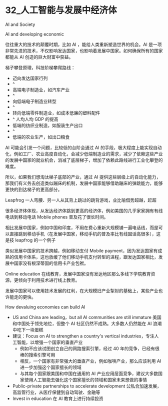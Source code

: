 # 32_人工智能与发展中经济体

AI and Society

AI and developing economic

往往重大的技术的颠覆时期，比如 AI ，能给人类重新塑造世界的机会。AI 是一项非常先进的技术，不仅影响发达国家，也影响着发展中国家。如何确保所有的国家都能从 AI 创造的巨大财富中获益。

梯子攀登原理，科技阶梯攀爬路线：
- 迈向发达国家行列
- ^
- 高端电子制造业，如汽车产业
- ^
- 向低端电子制造业转型
- ^
- 转向低端零件制造业，如成本低廉的塑料配件
- ^ 人均人均 GDP 的提高
- 低端的纺织业制造，如服装生产出口
- ^
- 低端的农业生产，如出口粮食

AI 可能会引发一个问题，比较低的台阶会通过 AI 的手段，极大程度上能实现自动化，例如工厂、农业高度自动化，会减少低端制造业的需求，减少了依赖这些产业的发展中国家的就业机会，消减了底层梯子，增加了依赖此路线进行工业化攀登的难度。

所以，如果我们想淘汰梯子底部的产业，通过 AI 提供这些层级上的自动化能力，那我们有义务去创造类似蹦床的机制，发展中国家能够借助蹦床的弹跳能力，能够更快的到达梯子的更高部分。

Leapfrog 一人弯腰、另一人从其背上跳过的跳背游戏，业比喻借势超越，赶超

很多经济体体现，从发达经济体跳到更高的经济体，例如美国的几乎家家拥有有线电话到移动电话 Mobile phones 普及花了很长时间。

相比发展中国家，例如中国和印度，不用在费心重新大规模铺一遍电话线，而是可以直接跳到移动手机（在发展中国家，移动手机的普及率比有线固话高很多），这是技 leapfrog 的一个例子

类似发展中国家的技术跨越，例如移动支付 Mobile payment，因为发达国家有成熟的信用卡体系，这也放缓了他们移动手机支付转型的进程，跟发达国家相比，发展中国家没有根深蒂固的信用卡产业包袱。 

Online education 在线教育，发展中国家没有发达地区那么多线下学院教育资源，更倾向于利用技术进行线上教育。

发展中国家可以使用技术发展的红利，在大规模旧产业掣肘的基础上，某些产业也许能走的更快。

How devaluing economies can build AI
- US and China are leading，but all AI communities are still immature 美国和中国处于领先地位，但整个 AI 社区仍然不成熟。大多数人仍然能在 AI 浪潮中吃下一块蛋糕
- 建议：Focus on AI to strengthen a country's vertical industries，专注人工智能，以增强一个国家的垂直产业
  - 例如不应该试图创立自己的网路搜索引擎，经过 40 年的竞争，已经有很棒的搜索引擎可用
  - 相反，一个国家有非常强大的垂直产业，例如咖啡产业，那么应该利用 AI 进一步加强这个国家擅长的领域
  - 与其每个国家跟美国和中国在通用的 AI 产业应用层面竞争，建议大多数国家使用人工智能去强化这个国家擅长的领域和国家未来想做的事情
- Public-private partnerships to accelerate development 公私合加速发展，高监管行业，从医疗保健到自动驾驶、金融等
- Invest in education 在 AI 教育上进行持续投资